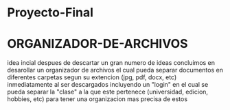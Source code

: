 # Proyecto-Final
# ORGANIZADOR-DE-ARCHIVOS 
idea incial 
despues de descartar un gran numero de ideas concluimos en desarollar un organizador de archivos el cual pueda separar documentos en diferentes carpetas segun su extencion (jpg, pdf, docx, etc) inmediatamente al ser descargados incluyendo un "login" en el cual se pueda separar la "clase" a la que este pertenece (universidad, edicion, hobbies, etc) para tener una organizacion mas precisa de estos

